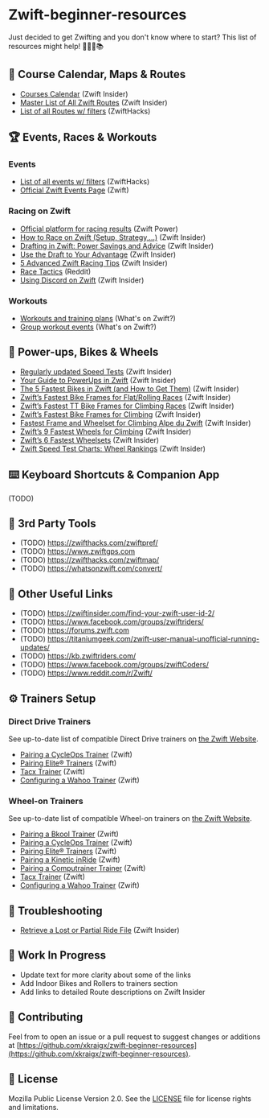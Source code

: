 # Zwift-beginner-resources

Just decided to get Zwifting and you don't know where to start?
This list of resources might help! 🚴🏻‍♂️📚

## 📆 Course Calendar, Maps & Routes

- [Courses Calendar](https://zwiftinsider.com/schedule/) (Zwift Insider)
- [Master List of All Zwift Routes](https://zwiftinsider.com/routes/) (Zwift Insider)
- [List of all Routes w/ filters](https://zwifthacks.com/app/routes/) (ZwiftHacks)

## 🏆 Events, Races & Workouts

### Events

- [List of all events w/ filters](https://zwifthacks.com/app/events/) (ZwiftHacks)
- [Official Zwift Events Page](https://zwift.com/events/) (Zwift)

### Racing on Zwift

- [Official platform for racing results](https://zwiftpower.com/) (Zwift Power)
- [How to Race on Zwift (Setup, Strategy,...)](https://zwiftinsider.com/how-to-race/) (Zwift Insider)
- [Drafting in Zwift: Power Savings and Advice](https://zwiftinsider.com/zwift-drafting/) (Zwift Insider)
- [Use the Draft to Your Advantage](https://zwift.com/news/15937-zwift-how-to-use-the-draft-to-your-advantage) (Zwift Insider)
- [5 Advanced Zwift Racing Tips](https://zwiftinsider.com/5-advanced-zwift-racing-tips/) (Zwift Insider)
- [Race Tactics](https://www.reddit.com/r/Zwift/comments/df7s73/finished_my_first_race_excited_to_learn_more_race/) (Reddit)
- [Using Discord on Zwift](https://zwiftinsider.com/using-discord) (Zwift Insider)

### Workouts

- [Workouts and training plans](https://whatsonzwift.com/workouts/) (What's on Zwift?)
- [Group workout events](https://whatsonzwift.com/group-workouts/) (What's on Zwift?)

## 🍄 Power-ups, Bikes & Wheels

- [Regularly updated Speed Tests](https://zwiftinsider.com/category/tips/equipment/speed-tests/) (Zwift Insider)
- [Your Guide to PowerUps in Zwift](https://zwiftinsider.com/powerups/) (Zwift Insider)
- [The 5 Fastest Bikes in Zwift (and How to Get Them)](https://zwiftinsider.com/5-fastest-bikes/) (Zwift Insider)
- [Zwift’s Fastest Bike Frames for Flat/Rolling Races](https://zwiftinsider.com/fastest-frames/) (Zwift Insider)
- [Zwift’s Fastest TT Bike Frames for Climbing Races](https://zwiftinsider.com/fastest-tt-climbing-frames/) (Zwift Insider)
- [Zwift’s Fastest Bike Frames for Climbing](https://zwiftinsider.com/fastest-bike-frames-for-climbing/) (Zwift Insider)
- [Fastest Frame and Wheelset for Climbing Alpe du Zwift](https://zwiftinsider.com/fastest-bike-alpe/) (Zwift Insider)
- [Zwift’s 9 Fastest Wheels for Climbing](https://zwiftinsider.com/9-fastest-wheels-for-climbers/) (Zwift Insider)
- [Zwift’s 6 Fastest Wheelsets](https://zwiftinsider.com/fastest-wheelsets/) (Zwift Insider)
- [Zwift Speed Test Charts: Wheel Rankings](https://zwiftinsider.com/charts-wheels/) (Zwift Insider)

## ⌨️ Keyboard Shortcuts & Companion App

(TODO)

## 🔨 3rd Party Tools

- (TODO) https://zwifthacks.com/zwiftpref/
- (TODO) https://www.zwiftgps.com
- (TODO) https://zwifthacks.com/zwiftmap/
- (TODO) https://whatsonzwift.com/convert/

## 🔗 Other Useful Links

- (TODO) https://zwiftinsider.com/find-your-zwift-user-id-2/
- (TODO) https://www.facebook.com/groups/zwiftriders/
- (TODO) https://forums.zwift.com
- (TODO) https://titaniumgeek.com/zwift-user-manual-unofficial-running-updates/
- (TODO) https://kb.zwiftriders.com/
- (TODO) https://www.facebook.com/groups/zwiftCoders/
- (TODO) https://www.reddit.com/r/Zwift/

## ⚙️ Trainers Setup

### Direct Drive Trainers

See up-to-date list of compatible Direct Drive trainers on [the Zwift Website](https://support.zwift.com/en_us/direct-drive-trainers-B1oH2meS).

- [Pairing a CycleOps Trainer](https://support.zwift.com/en_us/pairing-a-cycleops-trainer-Hyx5XVZxS) (Zwift)
- [Pairing Elite® Trainers](https://support.zwift.com/en_us/pairing-elite-trainers-HJoxNNZer) (Zwift)
- [Tacx Trainer](https://support.zwift.com/en_us/tacx-trainer-SyxYB4bxB) (Zwift)
- [Configuring a Wahoo Trainer](https://support.zwift.com/en_us/configuring-a-wahoo-trainer-H1tQONZlS) (Zwift)

### Wheel-on Trainers

See up-to-date list of compatible Wheel-on trainers on [the Zwift Website](https://support.zwift.com/en_us/wheel-on-trainers-r1B5nQWxS).

- [Pairing a Bkool Trainer](https://support.zwift.com/en_us/pairing-a-bkool-trainer-HyQ4FVZeS) (Zwift)
- [Pairing a CycleOps Trainer](https://support.zwift.com/en_us/pairing-a-cycleops-trainer-Hyx5XVZxS) (Zwift)
- [Pairing Elite® Trainers](https://support.zwift.com/en_us/pairing-elite-trainers-HJoxNNZer) (Zwift)
- [Pairing a Kinetic inRide](https://support.zwift.com/en_us/pairing-a-kinetic-inride-HJPO5VWgB) (Zwift)
- [Pairing a Computrainer Trainer](https://support.zwift.com/en_us/pairing-a-computrainer-trainer-r1m75EZlS) (Zwift)
- [Tacx Trainer](https://support.zwift.com/en_us/tacx-trainer-SyxYB4bxB) (Zwift)
- [Configuring a Wahoo Trainer](https://support.zwift.com/en_us/configuring-a-wahoo-trainer-H1tQONZlS) (Zwift)

## 🔧 Troubleshooting

- [Retrieve a Lost or Partial Ride File](https://zwiftinsider.com/retrieve-lost-ride/) (Zwift Insider)

## 🚧 Work In Progress

- Update text for more clarity about some of the links
- Add Indoor Bikes and Rollers to trainers section
- Add links to detailed Route descriptions on Zwift Insider

## 🤝 Contributing

Feel from to open an issue or a pull request to suggest changes or additions at [https://github.com/xkraigx/zwift-beginner-resources](https://github.com/xkraigx/zwift-beginner-resources).

## 📝 License

Mozilla Public License Version 2.0. See the [LICENSE](LICENSE) file for license rights and limitations.
